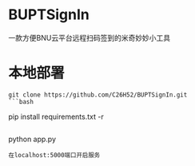 # BUPTSignIn
一款方便BNU云平台远程扫码签到的米奇妙妙小工具

# 本地部署
```
git clone https://github.com/C26H52/BUPTSignIn.git
```bash
```
pip install requirements.txt -r
```bash
```
python app.py
```
在localhost:5000端口开启服务
